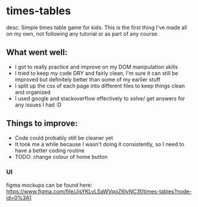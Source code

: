 # times-tables

desc: Simple times table game for kids. This is the first thing I've made all on my own, not following any tutorial or as part of any course.

## What went well:
* I got to really practice and improve on my DOM manipulation skills
* I tried to keep my code DRY and fairly clean, I'm sure it can still be improved but definitely better than some of my earlier stuff
* I split up the css of each page into different files to keep things clean and organized
* I used google and stackoverflow effectively to solve/ get answers for any issues I had :D

## Things to improve:
* Code could probably still be cleaner yet
* It took me a while because I wasn't doing it consistently, so I need to have a better coding routine
* TODO: change colour of home button

### UI

figma mockups can be found here: https://www.figma.com/file/JjsYKLvLSaWVqgZ6IvNC3f/times-tables?node-id=0%3A1
